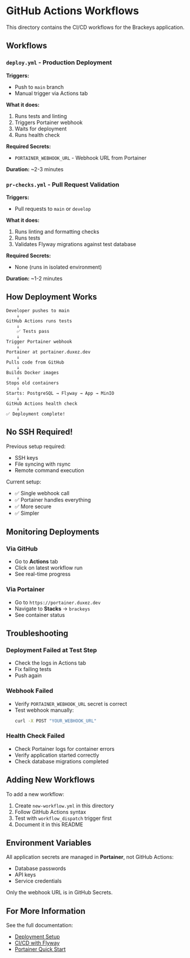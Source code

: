 # GitHub Actions Workflows

This directory contains the CI/CD workflows for the Brackeys application.

## Workflows

### `deploy.yml` - Production Deployment

**Triggers:**
- Push to `main` branch
- Manual trigger via Actions tab

**What it does:**
1. Runs tests and linting
2. Triggers Portainer webhook
3. Waits for deployment
4. Runs health check

**Required Secrets:**
- `PORTAINER_WEBHOOK_URL` - Webhook URL from Portainer

**Duration:** ~2-3 minutes

### `pr-checks.yml` - Pull Request Validation

**Triggers:**
- Pull requests to `main` or `develop`

**What it does:**
1. Runs linting and formatting checks
2. Runs tests
3. Validates Flyway migrations against test database

**Required Secrets:**
- None (runs in isolated environment)

**Duration:** ~1-2 minutes

## How Deployment Works

```
Developer pushes to main
    ↓
GitHub Actions runs tests
    ↓
    ✅ Tests pass
    ↓
Trigger Portainer webhook
    ↓
Portainer at portainer.duxez.dev
    ↓
Pulls code from GitHub
    ↓
Builds Docker images
    ↓
Stops old containers
    ↓
Starts: PostgreSQL → Flyway → App → MinIO
    ↓
GitHub Actions health check
    ↓
✅ Deployment complete!
```

## No SSH Required!

Previous setup required:
- SSH keys
- File syncing with rsync
- Remote command execution

Current setup:
- ✅ Single webhook call
- ✅ Portainer handles everything
- ✅ More secure
- ✅ Simpler

## Monitoring Deployments

### Via GitHub
- Go to **Actions** tab
- Click on latest workflow run
- See real-time progress

### Via Portainer
- Go to `https://portainer.duxez.dev`
- Navigate to **Stacks** → `brackeys`
- See container status

## Troubleshooting

### Deployment Failed at Test Step
- Check the logs in Actions tab
- Fix failing tests
- Push again

### Webhook Failed
- Verify `PORTAINER_WEBHOOK_URL` secret is correct
- Test webhook manually:
  ```bash
  curl -X POST "YOUR_WEBHOOK_URL"
  ```

### Health Check Failed
- Check Portainer logs for container errors
- Verify application started correctly
- Check database migrations completed

## Adding New Workflows

To add a new workflow:

1. Create `new-workflow.yml` in this directory
2. Follow GitHub Actions syntax
3. Test with `workflow_dispatch` trigger first
4. Document it in this README

## Environment Variables

All application secrets are managed in **Portainer**, not GitHub Actions:
- Database passwords
- API keys
- Service credentials

Only the webhook URL is in GitHub Secrets.

## For More Information

See the full documentation:
- [Deployment Setup](../../docs/DEPLOYMENT_SETUP.md)
- [CI/CD with Flyway](../../docs/CICD_FLYWAY_DEPLOYMENT.md)
- [Portainer Quick Start](../../docs/PORTAINER_QUICK_START.md)

